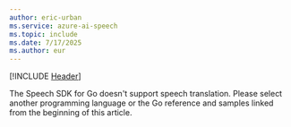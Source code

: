 ```yaml
---
author: eric-urban
ms.service: azure-ai-speech
ms.topic: include
ms.date: 7/17/2025
ms.author: eur
---
```


[!INCLUDE [Header](../../common/go.md)]

The Speech SDK for Go doesn't support speech translation. Please select another programming language or the Go reference and samples linked from the beginning of this article. 
